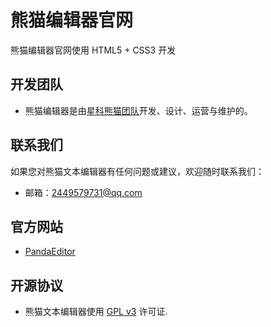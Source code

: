 # 熊猫编辑器官网

熊猫编辑器官网使用 HTML5 + CSS3 开发

## 开发团队

- 熊猫编辑器是由[星科熊猫团队](https://cxfjh.github.io/)开发、设计、运营与维护的。

## 联系我们

如果您对熊猫文本编辑器有任何问题或建议，欢迎随时联系我们：

- 邮箱：2449579731@qq.com

## 官方网站

- [PandaEditor](https://cxfjh.github.io/)

## 开源协议

- 熊猫文本编辑器使用 [GPL v3](https://www.gnu.org/licenses/gpl-3.0.html) 许可证.

